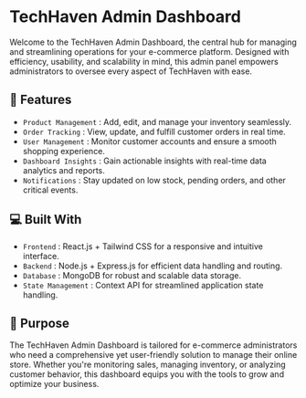 # TechHaven Admin Dashboard

Welcome to the TechHaven Admin Dashboard, the central hub for managing and streamlining operations for your e-commerce platform. Designed with efficiency, usability, and scalability in mind, this admin panel empowers administrators to oversee every aspect of TechHaven with ease.

## 🚀 Features
- `Product Management` : Add, edit, and manage your inventory seamlessly.
- `Order Tracking` : View, update, and fulfill customer orders in real time.
- `User Management` : Monitor customer accounts and ensure a smooth shopping experience.
- `Dashboard Insights` : Gain actionable insights with real-time data analytics and reports.
- `Notifications` : Stay updated on low stock, pending orders, and other critical events.

## 💻 Built With
- `Frontend` : React.js + Tailwind CSS for a responsive and intuitive interface.
- `Backend` : Node.js + Express.js for efficient data handling and routing.
- `Database` : MongoDB for robust and scalable data storage.
- `State Management` : Context API for streamlined application state handling.
## 🎯 Purpose
The TechHaven Admin Dashboard is tailored for e-commerce administrators who need a comprehensive yet user-friendly solution to manage their online store. Whether you're monitoring sales, managing inventory, or analyzing customer behavior, this dashboard equips you with the tools to grow and optimize your business.